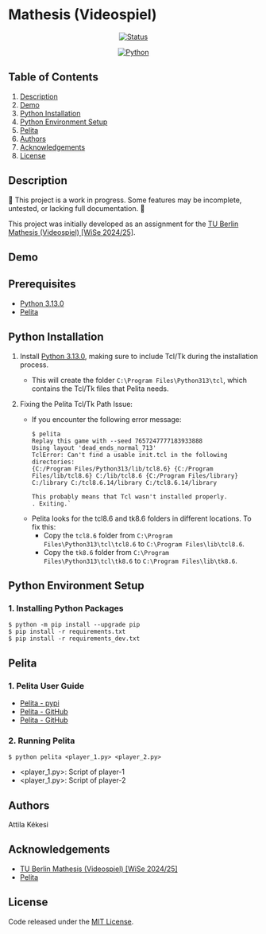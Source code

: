 # Mathesis (Videospiel)
<div align="center">

   [![Status](https://img.shields.io/badge/Status-in_progress-yellow.svg)](https://github.com/akekesi/mathesis?tab=readme-ov-file#description)
   <!-- [![CI](https://github.com/akekesi/mathesis/actions/workflows/ci.yml/badge.svg)](https://github.com/akekesi/mathesis/actions) -->
</div>

<div align="center">

   [![Python](https://img.shields.io/badge/Python-3.13.0-blue)](https://www.python.org/downloads/release/python-3130/)
</div>

<!-- <p align="center">
   <a href="#demo" title="Click to view full-size GIF in Demo section">
      <img src="gif/pelita_demo_50.gif" alt="pelita_demo_gif">
  </a>
</p> -->

## Table of Contents
1. [Description](#description)
1. [Demo](#demo)
1. [Python Installation](#python-installation)
1. [Python Environment Setup](#python-environment-setup)
1. [Pelita](#pelita)
1. [Authors](#authors)
1. [Acknowledgements](#acknowledgements)
1. [License](#license)

## Description
🚧 This project is a work in progress. Some features may be incomplete, untested, or lacking full documentation. 🚧  

This project was initially developed as an assignment for the [TU Berlin Mathesis (Videospiel) [WiSe 2024/25]](https://isis.tu-berlin.de/course/view.php?id=41051).

## Demo
<!-- <p align="center">
  <img src="gif/pelita_demo.gif" alt="pelita_demo_gif">
</p> -->

## Prerequisites
- [Python 3.13.0](https://www.python.org/downloads/release/python-3130/)
- [Pelita](https://github.com/ASPP/pelita_template)

## Python Installation
1. Install [Python 3.13.0](https://www.python.org/downloads/release/python-3130/), making sure to include Tcl/Tk during the installation process.
    - This will create the folder `C:\Program Files\Python313\tcl`, which contains the Tcl/Tk files that Pelita needs.

2. Fixing the Pelita Tcl/Tk Path Issue:
    - If you encounter the following error message:
        ```
        $ pelita
        Replay this game with --seed 7657247777183933888
        Using layout 'dead_ends_normal_713'
        TclError: Can't find a usable init.tcl in the following directories:
        {C:/Program Files/Python313/lib/tcl8.6} {C:/Program Files/lib/tcl8.6} C:/lib/tcl8.6 {C:/Program Files/library} C:/library C:/tcl8.6.14/library C:/tcl8.6.14/library

        This probably means that Tcl wasn't installed properly.
        . Exiting.`
        ```
    - Pelita looks for the tcl8.6 and tk8.6 folders in different locations. To fix this:
        - Copy the `tcl8.6` folder from `C:\Program Files\Python313\tcl\tcl8.6` to `C:\Program Files\lib\tcl8.6`.
        - Copy the `tk8.6` folder from `C:\Program Files\Python313\tcl\tk8.6` to `C:\Program Files\lib\tk8.6`.

## Python Environment Setup
### 1. Installing Python Packages
```
$ python -m pip install --upgrade pip
$ pip install -r requirements.txt
$ pip install -r requirements_dev.txt
```
## Pelita
### 1. Pelita User Guide
- [Pelita - pypi](https://pypi.org/project/pelita/)
- [Pelita - GitHub](https://github.com/ASPP/pelita_template)
- [Pelita - GitHub](https://git.tu-berlin.de/mathesis/pelitabots/)
### 2. Running Pelita
```
$ python pelita <player_1.py> <player_2.py>
```
- <player_1.py>: Script of player-1
- <player_1.py>: Script of player-2


## Authors
Attila Kékesi

## Acknowledgements
- [TU Berlin Mathesis (Videospiel) [WiSe 2024/25]](https://isis.tu-berlin.de/course/view.php?id=41051)
- [Pelita](https://github.com/ASPP/pelita_template)

## License
Code released under the [MIT License](https://github.com/akekesi/mathesis/blob/main/LICENSE).
